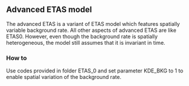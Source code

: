 ## Advanced ETAS model

The advanced ETAS is a variant of ETAS model which features spatially variable background rate. All other aspects of advanced ETAS are like ETAS0. However, even though the background rate is spatially heterogeneous, the model still assumes that it is invariant in time.

### How to
Use codes provided in folder ETAS_0 and set parameter KDE_BKG to 1 to enable spatial variation of the background rate.
